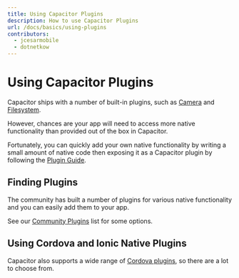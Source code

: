 ```yaml
---
title: Using Capacitor Plugins
description: How to use Capacitor Plugins
url: /docs/basics/using-plugins
contributors:
  - jcesarmobile
  - dotnetkow
---
```


# Using Capacitor Plugins

<p class="intro">Capacitor ships with a number of built-in plugins, such as <a href="https://capacitor.ionicframework.com/docs/apis/camera">Camera</a> and <a href="https://capacitor.ionicframework.com/docs/apis/filesystem">Filesystem</a>.</p>

<p class="intro">However, chances are your app will need to access more native functionality than provided out of the box in Capacitor.</p>

<p class="intro">Fortunately, you can quickly add your own native functionality by writing a small amount of native code then exposing it as a Capacitor plugin by following the <a href="/docs/plugins">Plugin Guide</a>.</p>

## Finding Plugins

The community has built a number of plugins for various native functionality and you can easily add them to your app.

See our [Community Plugins](/docs/community/plugins/) list for some options.

## Using Cordova and Ionic Native Plugins

Capacitor also supports a wide range of [Cordova plugins](/docs/cordova/using-cordova-plugins), so there are a lot to choose from.
